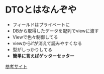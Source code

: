 # DTOとはなんぞや

- フィールドはプライベートに
- DBから取得したデータを配列でviewに渡す
- Viewで色々制御してる
- viewからifが消えて読みやすくなる
- 型がしっかりしてる
- __簡単に言えばゲッターセッター__

[参考サイト](https://qiita.com/nouka/items/802dde5e5711b305f7d2)